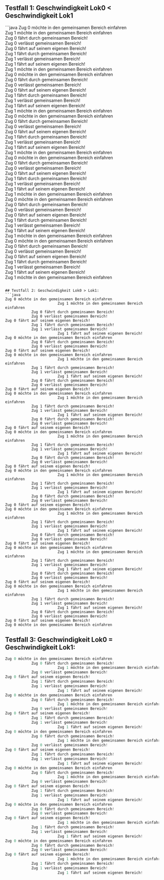 ## Testfall 1: Geschwindigkeit Lok0 < Geschwindigkeit Lok1
´´´java
Zug 0 möchte in den gemeinsamen Bereich einfahren  
						Zug 1 möchte in den gemeinsamen Bereich einfahren  
			Zug 0 fährt durch gemeinsamen Bereich!  
			Zug 0 verlässt gemeinsamen Bereich!  
Zug 0 fährt auf seinem eigenen Bereich!  
			Zug 1 fährt durch gemeinsamen Bereich!  
			Zug 1 verlässt gemeinsamen Bereich!  
						Zug 1 fährt auf seinem eigenen Bereich!  
						Zug 1 möchte in den gemeinsamen Bereich einfahren  
Zug 0 möchte in den gemeinsamen Bereich einfahren  
			Zug 0 fährt durch gemeinsamen Bereich!  
			Zug 0 verlässt gemeinsamen Bereich!  
Zug 0 fährt auf seinem eigenen Bereich!  
			Zug 1 fährt durch gemeinsamen Bereich!  
			Zug 1 verlässt gemeinsamen Bereich!  
						Zug 1 fährt auf seinem eigenen Bereich!  
						Zug 1 möchte in den gemeinsamen Bereich einfahren  
Zug 0 möchte in den gemeinsamen Bereich einfahren  
			Zug 0 fährt durch gemeinsamen Bereich!  
			Zug 0 verlässt gemeinsamen Bereich!  
Zug 0 fährt auf seinem eigenen Bereich!  
			Zug 1 fährt durch gemeinsamen Bereich!  
			Zug 1 verlässt gemeinsamen Bereich!  
						Zug 1 fährt auf seinem eigenen Bereich!  
						Zug 1 möchte in den gemeinsamen Bereich einfahren  
Zug 0 möchte in den gemeinsamen Bereich einfahren  
			Zug 0 fährt durch gemeinsamen Bereich!  
			Zug 0 verlässt gemeinsamen Bereich!  
Zug 0 fährt auf seinem eigenen Bereich!  
			Zug 1 fährt durch gemeinsamen Bereich!  
			Zug 1 verlässt gemeinsamen Bereich!  
						Zug 1 fährt auf seinem eigenen Bereich!  
						Zug 1 möchte in den gemeinsamen Bereich einfahren  
Zug 0 möchte in den gemeinsamen Bereich einfahren  
			Zug 0 fährt durch gemeinsamen Bereich!  
			Zug 0 verlässt gemeinsamen Bereich!  
Zug 0 fährt auf seinem eigenen Bereich!  
			Zug 1 fährt durch gemeinsamen Bereich!  
			Zug 1 verlässt gemeinsamen Bereich!  
						Zug 1 fährt auf seinem eigenen Bereich!  
						Zug 1 möchte in den gemeinsamen Bereich einfahren  
Zug 0 möchte in den gemeinsamen Bereich einfahren  
			Zug 0 fährt durch gemeinsamen Bereich!  
			Zug 0 verlässt gemeinsamen Bereich!  
Zug 0 fährt auf seinem eigenen Bereich!  
			Zug 1 fährt durch gemeinsamen Bereich!  
			Zug 1 verlässt gemeinsamen Bereich!  
						Zug 1 fährt auf seinem eigenen Bereich!  
						Zug 1 möchte in den gemeinsamen Bereich einfahren 
```						

## Testfall 2: Geschwindigkeit Lok0 > Lok1: 
```java
Zug 0 möchte in den gemeinsamen Bereich einfahren  
						Zug 1 möchte in den gemeinsamen Bereich einfahren  
			Zug 0 fährt durch gemeinsamen Bereich!  
			Zug 0 verlässt gemeinsamen Bereich!  
Zug 0 fährt auf seinem eigenen Bereich!  
			Zug 1 fährt durch gemeinsamen Bereich!  
			Zug 1 verlässt gemeinsamen Bereich!  
						Zug 1 fährt auf seinem eigenen Bereich!  
Zug 0 möchte in den gemeinsamen Bereich einfahren  
			Zug 0 fährt durch gemeinsamen Bereich!  
			Zug 0 verlässt gemeinsamen Bereich!  
Zug 0 fährt auf seinem eigenen Bereich!  
Zug 0 möchte in den gemeinsamen Bereich einfahren  
						Zug 1 möchte in den gemeinsamen Bereich einfahren  
			Zug 1 fährt durch gemeinsamen Bereich!
			Zug 1 verlässt gemeinsamen Bereich!
						Zug 1 fährt auf seinem eigenen Bereich!
			Zug 0 fährt durch gemeinsamen Bereich!
			Zug 0 verlässt gemeinsamen Bereich!
Zug 0 fährt auf seinem eigenen Bereich!
Zug 0 möchte in den gemeinsamen Bereich einfahren
						Zug 1 möchte in den gemeinsamen Bereich einfahren
			Zug 1 fährt durch gemeinsamen Bereich!
			Zug 1 verlässt gemeinsamen Bereich!
						Zug 1 fährt auf seinem eigenen Bereich!
			Zug 0 fährt durch gemeinsamen Bereich!
			Zug 0 verlässt gemeinsamen Bereich!
Zug 0 fährt auf seinem eigenen Bereich!
Zug 0 möchte in den gemeinsamen Bereich einfahren
						Zug 1 möchte in den gemeinsamen Bereich einfahren
			Zug 1 fährt durch gemeinsamen Bereich!
			Zug 1 verlässt gemeinsamen Bereich!
						Zug 1 fährt auf seinem eigenen Bereich!
			Zug 0 fährt durch gemeinsamen Bereich!
			Zug 0 verlässt gemeinsamen Bereich!
Zug 0 fährt auf seinem eigenen Bereich!
Zug 0 möchte in den gemeinsamen Bereich einfahren
						Zug 1 möchte in den gemeinsamen Bereich einfahren
			Zug 1 fährt durch gemeinsamen Bereich!
			Zug 1 verlässt gemeinsamen Bereich!
						Zug 1 fährt auf seinem eigenen Bereich!
			Zug 0 fährt durch gemeinsamen Bereich!
			Zug 0 verlässt gemeinsamen Bereich!
Zug 0 fährt auf seinem eigenen Bereich!
Zug 0 möchte in den gemeinsamen Bereich einfahren
						Zug 1 möchte in den gemeinsamen Bereich einfahren
			Zug 1 fährt durch gemeinsamen Bereich!
			Zug 1 verlässt gemeinsamen Bereich!
						Zug 1 fährt auf seinem eigenen Bereich!
			Zug 0 fährt durch gemeinsamen Bereich!
			Zug 0 verlässt gemeinsamen Bereich!
Zug 0 fährt auf seinem eigenen Bereich!
Zug 0 möchte in den gemeinsamen Bereich einfahren
						Zug 1 möchte in den gemeinsamen Bereich einfahren
			Zug 1 fährt durch gemeinsamen Bereich!
			Zug 1 verlässt gemeinsamen Bereich!
						Zug 1 fährt auf seinem eigenen Bereich!
			Zug 0 fährt durch gemeinsamen Bereich!
			Zug 0 verlässt gemeinsamen Bereich!
Zug 0 fährt auf seinem eigenen Bereich!
Zug 0 möchte in den gemeinsamen Bereich einfahren
						Zug 1 möchte in den gemeinsamen Bereich einfahren
			Zug 1 fährt durch gemeinsamen Bereich!
			Zug 1 verlässt gemeinsamen Bereich!
						Zug 1 fährt auf seinem eigenen Bereich!
			Zug 0 fährt durch gemeinsamen Bereich!
			Zug 0 verlässt gemeinsamen Bereich!
Zug 0 fährt auf seinem eigenen Bereich!
Zug 0 möchte in den gemeinsamen Bereich einfahren
```
## Testfall 3: Geschwindigkeit Lok0 = Geschwindigkeit Lok1: 
```java 
Zug 0 möchte in den gemeinsamen Bereich einfahren
			Zug 0 fährt durch gemeinsamen Bereich!
						Zug 1 möchte in den gemeinsamen Bereich einfahren
			Zug 0 verlässt gemeinsamen Bereich!
Zug 0 fährt auf seinem eigenen Bereich!
			Zug 1 fährt durch gemeinsamen Bereich!
			Zug 1 verlässt gemeinsamen Bereich!
						Zug 1 fährt auf seinem eigenen Bereich!
Zug 0 möchte in den gemeinsamen Bereich einfahren
			Zug 0 fährt durch gemeinsamen Bereich!
						Zug 1 möchte in den gemeinsamen Bereich einfahren
			Zug 0 verlässt gemeinsamen Bereich!
Zug 0 fährt auf seinem eigenen Bereich!
			Zug 1 fährt durch gemeinsamen Bereich!
			Zug 1 verlässt gemeinsamen Bereich!
						Zug 1 fährt auf seinem eigenen Bereich!
Zug 0 möchte in den gemeinsamen Bereich einfahren
			Zug 0 fährt durch gemeinsamen Bereich!
						Zug 1 möchte in den gemeinsamen Bereich einfahren
			Zug 0 verlässt gemeinsamen Bereich!
Zug 0 fährt auf seinem eigenen Bereich!
			Zug 1 fährt durch gemeinsamen Bereich!
			Zug 1 verlässt gemeinsamen Bereich!
						Zug 1 fährt auf seinem eigenen Bereich!
Zug 0 möchte in den gemeinsamen Bereich einfahren
			Zug 0 fährt durch gemeinsamen Bereich!
						Zug 1 möchte in den gemeinsamen Bereich einfahren
			Zug 0 verlässt gemeinsamen Bereich!
Zug 0 fährt auf seinem eigenen Bereich!
			Zug 1 fährt durch gemeinsamen Bereich!
			Zug 1 verlässt gemeinsamen Bereich!
						Zug 1 fährt auf seinem eigenen Bereich!
Zug 0 möchte in den gemeinsamen Bereich einfahren
			Zug 0 fährt durch gemeinsamen Bereich!
			Zug 0 verlässt gemeinsamen Bereich!
Zug 0 fährt auf seinem eigenen Bereich!
						Zug 1 möchte in den gemeinsamen Bereich einfahren
			Zug 1 fährt durch gemeinsamen Bereich!
			Zug 1 verlässt gemeinsamen Bereich!
						Zug 1 fährt auf seinem eigenen Bereich!
Zug 0 möchte in den gemeinsamen Bereich einfahren
			Zug 0 fährt durch gemeinsamen Bereich!
			Zug 0 verlässt gemeinsamen Bereich!
Zug 0 fährt auf seinem eigenen Bereich!
						Zug 1 möchte in den gemeinsamen Bereich einfahren
			Zug 1 fährt durch gemeinsamen Bereich!
			Zug 1 verlässt gemeinsamen Bereich!
						Zug 1 fährt auf seinem eigenen Bereich!
```
